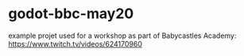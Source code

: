 # godot-bbc-may20

example projet used for a workshop as part of Babycastles Academy: https://www.twitch.tv/videos/624170960
